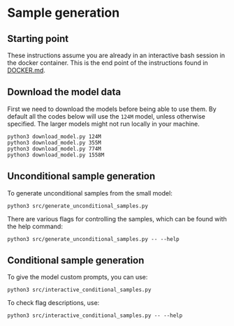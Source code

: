 # Sample generation

## Starting point

These instructions assume you are already in an interactive bash session in the docker container.
This is the end point of the instructions found in [DOCKER.md](./DOCKER.md).

##  Download the model data

First we need to download the models before being able to use them.
By default all the codes below will use the `124M` model, unless otherwise specified. The larger models might not run locally in your machine.
```
python3 download_model.py 124M
python3 download_model.py 355M
python3 download_model.py 774M
python3 download_model.py 1558M
```

## Unconditional sample generation

To generate unconditional samples from the small model:
```
python3 src/generate_unconditional_samples.py
```

There are various flags for controlling the samples, which can be found with the help command:
```
python3 src/generate_unconditional_samples.py -- --help
```

## Conditional sample generation

To give the model custom prompts, you can use:
```
python3 src/interactive_conditional_samples.py
```

To check flag descriptions, use:
```
python3 src/interactive_conditional_samples.py -- --help
```
